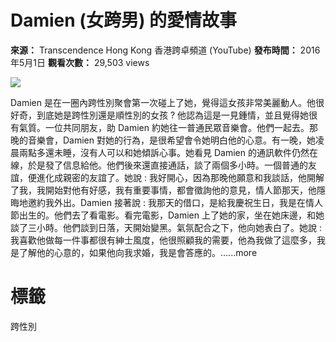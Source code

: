 # Damien (女跨男) 的愛情故事

**來源：** Transcendence Hong Kong 香港跨卓頻道 (YouTube)
**發布時間：** 2016年5月1日
**觀看次數：** 29,503 views

[![](https://yt3.ggpht.com/ytc/AIdro_nVHtsqjlsGKn3i6WBKL2YmuGwXrHouUCHIlmRrpVSJ91s=s48-c-k-c0x00ffffff-no-rj)](/@transcendencehongkong55)

Damien 是在一圈內跨性別聚會第一次碰上了她，覺得這女孩非常美麗動人。他很好奇，到底她是跨性別還是順性別的女孩 ? 他認為這是一見鍾情，並且覺得她很有氣質。一位共同朋友，助 Damien 約她往一普通民眾音樂會。他們一起去。那晚的音樂會，Damien 對她的行為，是很希望會令她明白他的心意。有一晚，她凌晨兩點多還未睡，沒有人可以和她傾訴心事。她看見 Damien 的通訊軟件仍然在線，於是發了信息給他。他們後來還直接通話，談了兩個多小時。一個普通的友誼，便進化成親密的友誼了。她說 : 我好開心，因為那晚他願意和我談話，他開解了我，我開始對他有好感，我有重要事情，都會徵詢他的意見，情人節那天，他隱晦地邀約我外出。Damien 接著說 : 我那天的借口，是給我慶祝生日，我是在情人節出生的。他們去了看電影。看完電影，Damien 上了她的家，坐在她床邊，和她談了三小時。他們談到日落，天開始變黑。氣氛配合之下，他向她表白了。她說 : 我喜歡他做每一件事都很有紳士風度，他很照顧我的需要，他為我做了這麼多，我是了解他的心意的，如果他向我求婚，我是會答應的。…...more

# 標籤
跨性別
